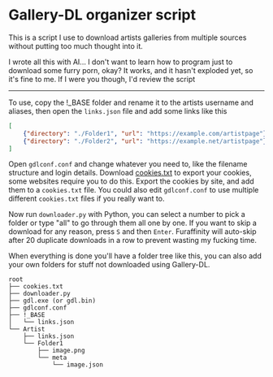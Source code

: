 # Gallery-DL organizer script
This is a script I use to download artists galleries from multiple sources without putting too much thought into it.

I wrote all this with AI... I don't want to learn how to program just to download some furry porn, okay? It works, and it hasn't exploded yet, so it's fine to me. If I were you though, I'd review the script

---

To use, copy the !_BASE folder and rename it to the artists username and aliases, then open the `links.json` file and add some links like this
```json
[
    {"directory": "./Folder1", "url": "https://example.com/artistpage"},
    {"directory": "./Folder2", "url": "https://example.net/artistpage"}
]
```
Open `gdlconf.conf` and change whatever you need to, like the filename structure and login details. Download [cookies.txt](https://github.com/hrdl-github/cookies-txt) to export your cookies, some websites require you to do this. Export the cookies by site, and add them to a `cookies.txt` file. You could also edit `gdlconf.conf` to use multiple different `cookies.txt` files if you really want to.

Now run `downloader.py` with Python, you can select a number to pick a folder or type "all" to go through them all one by one. If you want to skip a download for any reason, press `S` and then `Enter`. Furaffinity will auto-skip after 20 duplicate downloads in a row to prevent wasting my fucking time.

When everything is done you'll have a folder tree like this, you can also add your own folders for stuff not downloaded using Gallery-DL.
```
root
├── cookies.txt
├── downloader.py
├── gdl.exe (or gdl.bin)
├── gdlconf.conf
├── !_BASE
│   └── links.json
└── Artist
    ├── links.json
    └── Folder1
        ├── image.png
        └── meta
            └── image.json
```
